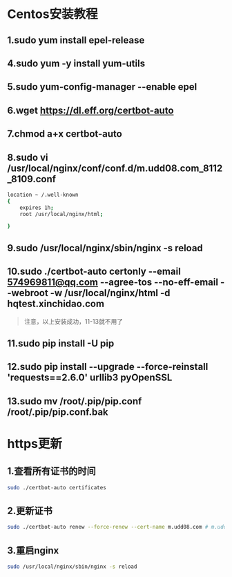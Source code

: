 
# Centos安装教程

## 1.sudo yum install epel-release
## 4.sudo yum -y install yum-utils
## 5.sudo yum-config-manager --enable epel
## 6.wget https://dl.eff.org/certbot-auto
## 7.chmod a+x certbot-auto
## 8.sudo vi /usr/local/nginx/conf/conf.d/m.udd08.com_8112_8109.conf
```sh
location ~ /.well-known
{
    expires 1h;
    root /usr/local/nginx/html;

}
```
## 9.sudo /usr/local/nginx/sbin/nginx -s reload
## 10.sudo ./certbot-auto certonly --email 574969811@qq.com --agree-tos --no-eff-email --webroot -w /usr/local/nginx/html   -d hqtest.xinchidao.com
> 注意，以上安装成功，11-13就不用了
## 11.sudo pip install -U pip
## 12.sudo pip install --upgrade --force-reinstall 'requests==2.6.0' urllib3 pyOpenSSL
## 13.sudo mv /root/.pip/pip.conf /root/.pip/pip.conf.bak

# https更新

## 1.查看所有证书的时间
```sh
sudo ./certbot-auto certificates
```
## 2.更新证书
```sh
sudo ./certbot-auto renew --force-renew --cert-name m.udd08.com # m.udd08.com是根据上面查到的Certificate Name
```
## 3.重启nginx
```sh
sudo /usr/local/nginx/sbin/nginx -s reload
```